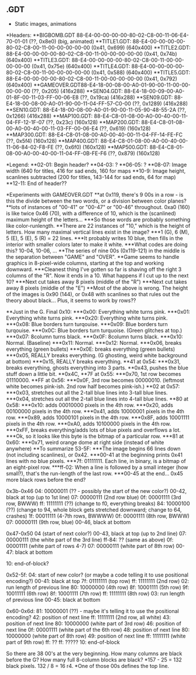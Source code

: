 ## .GDT
* Static images, animations

*Headers:
**BIGBOMB.GDT 88-E4-00-00-00-00-80-02-C8-00-11-06-E4-70-01-01 (??, 0x8e0) (big, animated)
**TITLE1.GDT: 88-E4-00-00-00-00-80-02-C8-00-11-00-00-00-00-00 (0x41, 0x699) (640x400)
**TITLE2.GDT: 88-E4-00-00-00-00-80-02-C8-00-11-00-00-00-00-00 (0x41, 0x74b) (640x400)
**TITLE3.GDT: 88-E4-00-00-00-00-80-02-C8-00-11-00-00-00-00-00 (0x41, 0x75e) (640x400)
**TITLE4.GDT: 88-E4-00-00-00-00-80-02-C8-00-11-00-00-00-00-00 (0x41, 0x588) (640x400)
**TITLE5.GDT: 88-E4-00-00-00-00-80-02-C8-00-11-00-00-00-00-00 (0x41, 0x792) (640x400)
**GAMEOVER.GDT88-E4-18-00-08-00-A0-01-90-00-11-00-00-00-00-00 (??, 0x205) (416x288)
**SEN04.GDT:  88-E4-18-00-09-00-A0-01-8F-00-11-03-FF-00-06-E8 (??, 0x19ca) (416x288)
**SEN09.GDT:  88-E4-18-00-08-00-A0-01-90-00-11-04-FF-57-C0-00 (??, 0x1289) (416x288)
**SEN10.GDT:  88-E4-18-00-08-00-A0-01-90-00-11-05-90-48-55-2A (??, 0x1266) (416x288)
**MAP100.GDT: 88-E4-C8-01-08-00-A0-00-40-00-11-04-FF-12-1F-07 (??, 0x23c) (160x128)
**MAP200.GDT: 88-E4-C8-01-08-00-A0-00-40-00-11-03-FF-00-06-E4 (??, 0x619) (160x128)
**MAP300.GDT: 88-E4-C8-01-08-00-A0-00-40-00-11-04-FF-14-FE-FC (??, 0x5f4) (160x128)
**MAP400.GDT: 88-E4-C8-01-08-00-A0-00-40-00-11-06-84-02-F8-FE (??, 0x6f0) (160x128)
**MAP500.GDT: 88-E4-C8-01-08-00-A0-00-40-00-11-04-FF-0B-FE-F6 (??, 0x879) (160x128)

*Legend:
**02-01: Begin header?
**04-03: ?
**06-05: ?
**08-07: Image width (640 for titles, 416 for sad ends, 160 for maps
**10-9: Image height, scanlines subtracted (200 for titles, 143-144 for sad ends, 64 for map)
**12-11: End of header??

*Experiments with GAMEOVER.GDT
**at 0x119, there's 9 00s in a row - is this the divide between the two words, or a division between color planes?
**lots of instances of "00-41" or "00-47" or "00-46" throughout. 0xa0 (160) is like twice 0x46 (70), with a difference of 10, which is the (scanlined) maximum height of the letters...
***So those words are probably something like color-runlength.
**There are 22 instances of "10," which is the height of letters. How many maximal vertical lines exist in the image?
***1 (G), 6 (M), 5 (E), 5 (E), 5 (R) = 22 lines.
***It probably writes 10 blue, then fills in the interior with smaller colors later to make it white.
***What codes are doing this? 10-04, 10-06, ...
**The series of nine 00s (0x119-121) in the  middle is the separation between "GAME" and "OVER".
**Game seems to handle graphics in 8-pixel-wide columns, starting at the top and working downward.
***Cleanest thing I've gotten so far is shaving off the right 3 columns of the "R". Now it ends in a 10. What happens if I cut up to the next 10?
***Next cut takes away 8 pixels (middle of the "R")
***Next cut takes away 8 pixels (middle of the "E")
**Most of the above is wrong. The height of the images is 0x90 (144), or 0x48 with scanlines so that rules out the theory about black... Plus, it seems to work by rows??

**Just in the G. Final 0x10:
***0x00: Everything white turns pink.
***0x01: Everything white turns pink.
***0x20: Everything white turns pink.
***0x08: Blue borders turn turqouise.
***0x09: Blue borders turn turqouise.
***0x0C: Blue borders turn turquoise. (Green glitches at top.)
***0x07: 8column turns black.
***0x0F: 8column turns black.
***0x10: Normal. (Baseline)
***0x11: Normal.
***0x12: Normal.
***0x06, breaks everything (green bullets)
***0x0E: breaks everything (green bullets)
***0x05, REALLY breaks everything. (G ghosting, weird white background at bottom)
***0x15, REALLY breaks everything.
**41 at 0x54:
***0x31, breaks everything, ghosts everything into 3 parts.
**0x43, pushes the blue stuff down a little bit.
**0x4C,
**7F at 0x55: 
***0x70, 1st row becomes 01110000. 
**FF at 0x56:
***0x0F, 3rd row becomes 00000010. (leftmost white becomes pink-ish. 2nd row half becomes pink-ish.)
**02 at 0x57:
***0x03, stretches out all the 2-tall blue lines into 3-tall blue lines.
***0x04, stretches out all the 2-tall blue lines into 4-tall blue lines.
**80 at 0x58:
***0x10: adds 00010000 pixels in the 4th row.
***0x20, adds 00100000 pixels in the 4th row.
***0x41, adds 10000001 pixels in the 4th row.
***0x89, adds 10000101 pixels in the 4th row.
***0x8F, adds 10001111 pixels in the 4th row.
***0xA0, adds 10100000 pixels in the 4th row.
***0xFF, breaks everything/adds lots of blue pixels and overflows a lot.
***Ok, so it looks like this byte is the bitmap of a particular row.
***81 at 0x60:
***0x71, weird orange dome at right side (instead of white anywhere)
**To summarize 53-5F:
***The image begins 66 lines down (not including scanlines), or 0x42. 
***00-41 at the beginning prints 0x41 lines with no blue pixels.
***7f: 01111111. Each line, in binary, is a bitmap of an eight-pixel row.
***ff-02: When a line is followed by a small integer (how small?), that's the run-length of the last row.
***00-45 at the end... 0x45 more black rows before the end?

0x3b-0x46
04: 00000011 (?? - possibly the start of the new color?)
00-42, black at top (up to 1st line)
07: 00000111 (2nd row blue)
0f: 00001111 (3rd row, BWWW)
ff: 11111111 (??) (change to f0, everything breaks)
84: 10000100 (??) (change to 94, whole block gets stretched downward; change to 64, crashes)
1f: 00011111 (4-7th rows, BWWWW)
0f: 00001111 (8th row, BWWW)
07: 00000111 (9th row, blue)
00-46, black at bottom

0x47-0x50
04 (start of next color?)
00-43, black at top (up to 2nd line)
07: 00000111 (the white part of the 3rd line)
ff-84: ?? (same as above)
0f: 00001111 (white part of rows 4-7)
07: 00000111 (white part of 8th row)
00-47: black at bottom

10: end-of-block?

0x52-5f:
04: start of new color? (or maybe a code telling it to use positional encoding?)
00-41: black at top
7f: 01111111 (top row)
ff: 11111111 (2nd row)
02: run length of previous line
80: 10000000 (4th row)
8f: 10001111 (5th row)
9f: 10011111 (6th row)
8f: 10001111 (7th row)
ff: 11111111 (8th row)
03: run length of previous line
00-45: black at bottom

0x60-0x6d:
81: 10000001 (??) - maybe it's telling it to use the positional encoding?
42: position of next line
ff: 11111111 (2nd row, all white)
43: position of next line
80: 10000000 (white part of 3rd row)
46: position of next line
0f: 00001111 (white part of the 6th row)
48: position of next line
80: 10000000 (white part of 8th row)
49: position of next line
ff: 11111111 (white part of 9th row)
ff: ??
ff: ?????
10: end-of-block



So there are 38 00's at the very beginning. How many columns are black before the G? How many full 8-column blocks are black?
*157 - 25 = 132 black pixels. 132 / 8 = 16 r4.
*One of those 00s defines the top line.